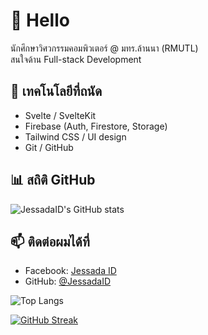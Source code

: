 # 👋 Hello

นักศึกษาวิศวกรรมคอมพิวเตอร์ @ มทร.ล้านนา (RMUTL)  
สนใจด้าน Full-stack Development

## 🔧 เทคโนโลยีที่ถนัด
- Svelte / SvelteKit
- Firebase (Auth, Firestore, Storage)
- Tailwind CSS / UI design
- Git / GitHub

## 📊 สถิติ GitHub
![JessadaID's GitHub stats](https://github-readme-stats.vercel.app/api?username=JessadaID&show_icons=true&theme=tokyonight)

## 📫 ติดต่อผมได้ที่
- Facebook: [Jessada ID](https://web.facebook.com/ju.st.774231)
- GitHub: [@JessadaID](https://github.com/JessadaID)

![Top Langs](https://github-readme-stats.vercel.app/api/top-langs/?username=JessadaID&layout=compact&theme=tokyonight)

[![GitHub Streak](https://streak-stats.demolab.com?user=JessadaID&theme=tokyonight)](https://git.io/streak-stats)

